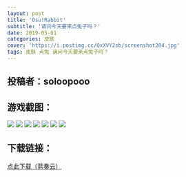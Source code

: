 ```yaml
---
layout: post
title: 'Osu!Rabbit'
subtitle: '请问今天要来点兔子吗？'
date: 2019-05-01
categories: 皮肤
cover: 'https://i.postimg.cc/QxXVY2sb/screenshot204.jpg'
tags: 皮肤 点兔 请问今天要来点兔子吗？
---
```


## 投稿者：soloopooo

## 游戏截图：

<img src="https://i.postimg.cc/rwZdrQB9/screenshot201.jpg">

<img src="https://i.postimg.cc/Y9YjTkhX/screenshot202.jpg">

<img src="https://i.postimg.cc/Xqgq78Kd/screenshot203.jpg">

<img src="https://i.postimg.cc/QxXVY2sb/screenshot204.jpg">

<img src="https://i.postimg.cc/xCvTtR4h/screenshot205.jpg">

<img src="https://i.postimg.cc/J0K7WhmQ/screenshot206.jpg">

<img src="https://i.postimg.cc/3JJJF2Cf/screenshot207.jpg">


## 下载链接：

[点此下载（蓝奏云）](https://www.lanzous.com/i3ssikh)